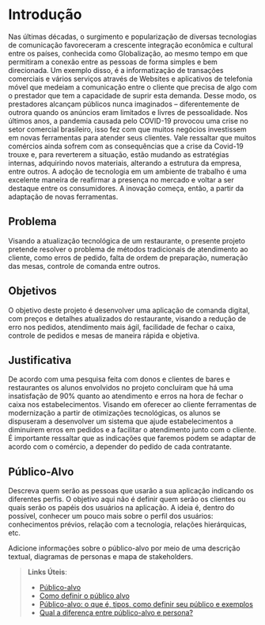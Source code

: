 # Introdução
Nas últimas décadas, o surgimento e popularização de diversas tecnologias de comunicação favoreceram a crescente integração econômica e cultural entre os países, conhecida como Globalização, ao mesmo tempo em que permitiram a conexão entre as pessoas de forma simples e bem direcionada. Um exemplo disso, é a informatização de transações comerciais e vários serviços através de Websites e aplicativos de telefonia móvel que medeiam a comunicação entre o cliente que precisa de algo com o prestador que tem a capacidade de suprir esta demanda. Desse modo, os prestadores alcançam públicos nunca imaginados – diferentemente de outrora quando os anúncios eram limitados e livres de pessoalidade.
   Nos últimos anos, a pandemia causada pelo COVID-19 provocou uma crise no setor comercial brasileiro, isso fez com que muitos negócios investissem em novas ferramentas para atender seus clientes. Vale ressaltar que muitos comércios ainda sofrem com as consequências que a crise da Covid-19 trouxe e, para reverterem a situação, estão mudando as estratégias internas, adquirindo novos materiais, alterando a estrutura da empresa, entre outros. 
    A adoção de tecnologia em um ambiente de trabalho é uma excelente maneira de reafirmar a presença no mercado e voltar a ser destaque entre os consumidores. A inovação começa, então, a partir da adaptação de novas ferramentas.

## Problema
Visando a atualização tecnológica de um restaurante, o presente projeto pretende resolver o problema de métodos tradicionais de atendimento ao cliente, como erros de pedido, falta de ordem de preparação, numeração das mesas, controle de comanda entre outros. 

## Objetivos
O objetivo deste projeto é desenvolver uma aplicação de comanda digital, com preços e detalhes atualizados do restaurante, visando a redução de erro nos pedidos, atendimento mais ágil, facilidade de fechar o caixa, controle de pedidos e mesas de maneira rápida e objetiva.

## Justificativa

De acordo com uma pesquisa feita com donos e clientes de bares e restaurantes os alunos envolvidos no projeto concluíram que há uma insatisfação de 90% quanto ao atendimento e erros na hora de fechar o caixa nos estabelecimentos. 
  Visando em oferecer ao cliente ferramentas de modernização a partir de otimizações tecnológicas, os alunos se dispuseram a desenvolver um sistema que ajude estabelecimentos a diminuirem erros em pedidos e a facilitar o atendimento junto com o cliente. 
  É importante ressaltar que as indicações que faremos podem se adaptar de acordo com o comércio, a depender do pedido de cada contratante. 
## Público-Alvo

Descreva quem serão as pessoas que usarão a sua aplicação indicando os diferentes perfis. O objetivo aqui não é definir quem serão os clientes ou quais serão os papéis dos usuários na aplicação. A ideia é, dentro do possível, conhecer um pouco mais sobre o perfil dos usuários: conhecimentos prévios, relação com a tecnologia, relações
hierárquicas, etc.

Adicione informações sobre o público-alvo por meio de uma descrição textual, diagramas de personas e mapa de stakeholders.

> **Links Úteis**:
> - [Público-alvo](https://blog.hotmart.com/pt-br/publico-alvo/)
> - [Como definir o público alvo](https://exame.com/pme/5-dicas-essenciais-para-definir-o-publico-alvo-do-seu-negocio/)
> - [Público-alvo: o que é, tipos, como definir seu público e exemplos](https://klickpages.com.br/blog/publico-alvo-o-que-e/)
> - [Qual a diferença entre público-alvo e persona?](https://rockcontent.com/blog/diferenca-publico-alvo-e-persona/)
